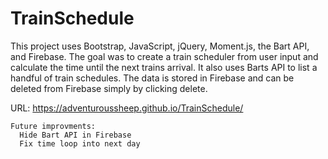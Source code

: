 # TrainSchedule

This project uses Bootstrap, JavaScript, jQuery, Moment.js, the Bart API, and Firebase. 
The goal was to create a train scheduler from user input and calculate the time until the next trains arrival.
It also uses Barts API to list a handful of train schedules.
The data is stored in Firebase and can be deleted from Firebase simply by clicking delete.

URL:
https://adventuroussheep.github.io/TrainSchedule/


~~~~~~~~~~~
Future improvments:
  Hide Bart API in Firebase
  Fix time loop into next day
